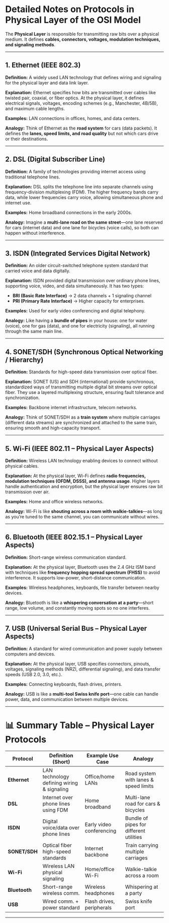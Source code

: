 # Detailed Notes on Protocols in **Physical Layer** of the OSI Model

The **Physical Layer** is responsible for transmitting raw bits over a physical medium. It defines **cables, connectors, voltages, modulation techniques, and signaling methods**.

---

## 1. Ethernet (IEEE 802.3)

**Definition:**
A widely used LAN technology that defines wiring and signaling for the physical layer and data link layer.

**Explanation:**
Ethernet specifies how bits are transmitted over cables like twisted pair, coaxial, or fiber optics. At the physical layer, it defines electrical signals, voltages, encoding schemes (e.g., Manchester, 4B/5B), and maximum cable lengths.

**Examples:**
LAN connections in offices, homes, and data centers.

**Analogy:**
Think of Ethernet as the **road system** for cars (data packets). It defines the **lanes, speed limits, and road quality** but not which cars drive or their destinations.

---

## 2. DSL (Digital Subscriber Line)

**Definition:**
A family of technologies providing internet access using traditional telephone lines.

**Explanation:**
DSL splits the telephone line into separate channels using frequency-division multiplexing (FDM). The higher frequency bands carry data, while lower frequencies carry voice, allowing simultaneous phone and internet use.

**Examples:**
Home broadband connections in the early 2000s.

**Analogy:**
Imagine a **multi-lane road on the same street**—one lane reserved for cars (internet data) and one lane for bicycles (voice calls), so both can happen without interference.

---

## 3. ISDN (Integrated Services Digital Network)

**Definition:**
An older circuit-switched telephone system standard that carried voice and data digitally.

**Explanation:**
ISDN provided digital transmission over ordinary phone lines, supporting voice, video, and data simultaneously. It has two types:

* **BRI (Basic Rate Interface)** → 2 data channels + 1 signaling channel
* **PRI (Primary Rate Interface)** → Higher capacity for enterprises.

**Examples:**
Used for early video conferencing and digital telephony.

**Analogy:**
Like having a **bundle of pipes** in your house: one for water (voice), one for gas (data), and one for electricity (signaling), all running through the same main line.

---

## 4. SONET/SDH (Synchronous Optical Networking / Hierarchy)

**Definition:**
Standards for high-speed data transmission over optical fiber.

**Explanation:**
SONET (US) and SDH (international) provide synchronous, standardized ways of transmitting multiple digital bit streams over optical fiber. They use a layered multiplexing structure, ensuring fault tolerance and synchronization.

**Examples:**
Backbone internet infrastructure, telecom networks.

**Analogy:**
Think of SONET/SDH as a **train system** where multiple carriages (different data streams) are synchronized and attached to the same train, ensuring smooth and high-capacity transport.

---

## 5. Wi-Fi (IEEE 802.11 – Physical Layer Aspects)

**Definition:**
Wireless LAN technology enabling devices to connect without physical cables.

**Explanation:**
At the physical layer, Wi-Fi defines **radio frequencies, modulation techniques (OFDM, DSSS), and antenna usage**. Higher layers handle authentication and encryption, but the physical layer ensures raw bit transmission over air.

**Examples:**
Home and office wireless networks.

**Analogy:**
Wi-Fi is like **shouting across a room with walkie-talkies**—as long as you’re tuned to the same channel, you can communicate without wires.

---

## 6. Bluetooth (IEEE 802.15.1 – Physical Layer Aspects)

**Definition:**
Short-range wireless communication standard.

**Explanation:**
At the physical layer, Bluetooth uses the 2.4 GHz ISM band with techniques like **frequency hopping spread spectrum (FHSS)** to avoid interference. It supports low-power, short-distance communication.

**Examples:**
Wireless headphones, keyboards, file transfer between nearby devices.

**Analogy:**
Bluetooth is like a **whispering conversation at a party**—short range, low volume, and constantly moving spots so no one interferes.

---

## 7. USB (Universal Serial Bus – Physical Layer Aspects)

**Definition:**
A standard for wired communication and power supply between computers and devices.

**Explanation:**
At the physical layer, USB specifies connectors, pinouts, voltages, signaling methods (NRZI, differential signaling), and data transfer speeds (USB 2.0, 3.0, etc.).

**Examples:**
Connecting keyboards, flash drives, printers.

**Analogy:**
USB is like a **multi-tool Swiss knife port**—one cable can handle power, data, and communication between multiple devices.

---

# 📊 Summary Table – Physical Layer Protocols

| Protocol      | Definition (Short)                         | Example Use Case          | Analogy                                 |
| ------------- | ------------------------------------------ | ------------------------- | --------------------------------------- |
| **Ethernet**  | LAN technology defining wiring & signaling | Office/home LANs          | Road system with lanes & speed limits   |
| **DSL**       | Internet over phone lines using FDM        | Home broadband            | Multi-lane road for cars & bicycles     |
| **ISDN**      | Digital voice/data over phone lines        | Early video conferencing  | Bundle of pipes for different utilities |
| **SONET/SDH** | Optical fiber high-speed standards         | Internet backbone         | Train carrying multiple carriages       |
| **Wi-Fi**     | Wireless LAN physical signaling            | Home/office Wi-Fi         | Walkie-talkie across a room             |
| **Bluetooth** | Short-range wireless comm.                 | Wireless headphones       | Whispering at a party                   |
| **USB**       | Wired comm. + power standard               | Flash drives, peripherals | Swiss knife port                        |

---
